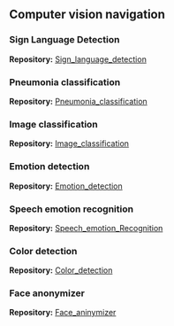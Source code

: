 ## Computer vision navigation

### Sign Language Detection
**Repository:** [Sign_language_detection](https://github.com/Rurararu/Sign_language_detection.git)

### Pneumonia classification
**Repository:** [Pneumonia_classification](https://github.com/Rurararu/Pneumonia_classification.git)

### Image classification
**Repository:** [Image_classification](https://github.com/Rurararu/Image_classification.git)

### Emotion detection
**Repository:** [Emotion_detection](https://github.com/Rurararu/Emotion_detection.git)

### Speech emotion recognition
**Repository:** [Speech_emotion_Recognition](https://github.com/Rurararu/Speech_emotion_Recognition.git)

### Color detection
**Repository:** [Color_detection](https://github.com/Rurararu/Color_detection.git)

### Face anonymizer
**Repository:** [Face_aninymizer](https://github.com/Rurararu/Face_aninymizer.git)


